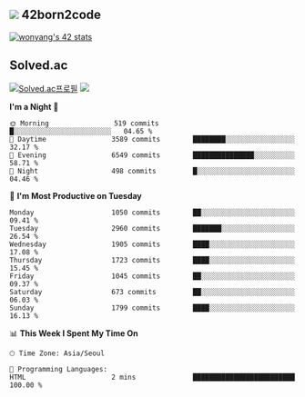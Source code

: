 
## <img src="https://img.shields.io/badge/-000000?style=flat&logo=42&logoColor=white"> 42born2code
<!--[![wonyang's 42 stats](https://badge42.vercel.app/api/v2/cl5nhe5b6007809kydha7ht42/stats?cursusId=21&coalitionId=88)](https://profile.intra.42.fr/users/wonyang)-->

[![wonyang's 42 stats](https://badge.mediaplus.ma/starryblue/wonyang?1337Badge=off&UM6P=off)](https://github.com/oakoudad/badge42)

## Solved.ac
[![Solved.ac프로필](http://mazassumnida.wtf/api/v2/generate_badge?boj=bennyws)](https://solved.ac/bennyws)
<a href="https://solved.ac/bennyws"><img src="http://mazandi.herokuapp.com/api?handle=bennyws&theme=cold"/></a>

<!--START_SECTION:waka-->
**I'm a Night 🦉** 

```text
🌞 Morning                519 commits         █░░░░░░░░░░░░░░░░░░░░░░░░   04.65 % 
🌆 Daytime                3589 commits        ████████░░░░░░░░░░░░░░░░░   32.17 % 
🌃 Evening                6549 commits        ███████████████░░░░░░░░░░   58.71 % 
🌙 Night                  498 commits         █░░░░░░░░░░░░░░░░░░░░░░░░   04.46 % 
```
📅 **I'm Most Productive on Tuesday** 

```text
Monday                   1050 commits        ██░░░░░░░░░░░░░░░░░░░░░░░   09.41 % 
Tuesday                  2960 commits        ███████░░░░░░░░░░░░░░░░░░   26.54 % 
Wednesday                1905 commits        ████░░░░░░░░░░░░░░░░░░░░░   17.08 % 
Thursday                 1723 commits        ████░░░░░░░░░░░░░░░░░░░░░   15.45 % 
Friday                   1045 commits        ██░░░░░░░░░░░░░░░░░░░░░░░   09.37 % 
Saturday                 673 commits         ██░░░░░░░░░░░░░░░░░░░░░░░   06.03 % 
Sunday                   1799 commits        ████░░░░░░░░░░░░░░░░░░░░░   16.13 % 
```


📊 **This Week I Spent My Time On** 

```text
🕑︎ Time Zone: Asia/Seoul

💬 Programming Languages: 
HTML                     2 mins              █████████████████████████   100.00 % 
```


<!--END_SECTION:waka-->
